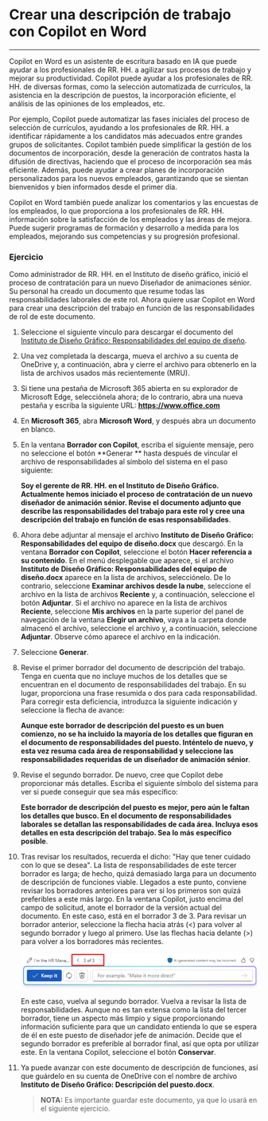# Crear una descripción de trabajo con Copilot en Word
---
Copilot en Word es un asistente de escritura basado en IA que puede ayudar a los profesionales de RR. HH. a agilizar sus procesos de trabajo y mejorar su productividad. Copilot puede ayudar a los profesionales de RR. HH. de diversas formas, como la selección automatizada de currículos, la asistencia en la descripción de puestos, la incorporación eficiente, el análisis de las opiniones de los empleados, etc.

Por ejemplo, Copilot puede automatizar las fases iniciales del proceso de selección de currículos, ayudando a los profesionales de RR. HH. a identificar rápidamente a los candidatos más adecuados entre grandes grupos de solicitantes. Copilot también puede simplificar la gestión de los documentos de incorporación, desde la generación de contratos hasta la difusión de directivas, haciendo que el proceso de incorporación sea más eficiente. Además, puede ayudar a crear planes de incorporación personalizados para los nuevos empleados, garantizando que se sientan bienvenidos y bien informados desde el primer día.

Copilot en Word también puede analizar los comentarios y las encuestas de los empleados, lo que proporciona a los profesionales de RR. HH. información sobre la satisfacción de los empleados y las áreas de mejora. Puede sugerir programas de formación y desarrollo a medida para los empleados, mejorando sus competencias y su progresión profesional.

### Ejercicio

Como administrador de RR. HH. en el Instituto de diseño gráfico, inició el proceso de contratación para un nuevo Diseñador de animaciones sénior. Su personal ha creado un documento que resume todas las responsabilidades laborales de este rol. Ahora quiere usar Copilot en Word para crear una descripción del trabajo en función de las responsabilidades de rol de este documento.

1.  Seleccione el siguiente vínculo para descargar el documento del [Instituto de Diseño Gráfico: Responsabilidades del equipo de diseño](https://edxinteractivepage.blob.core.windows.net/ms-4004/Graphic%20Design%20Institute%20-%20Design%20Team%20Responsibilities.docx).
2.  Una vez completada la descarga, mueva el archivo a su cuenta de OneDrive y, a continuación, abra y cierre el archivo para obtenerlo en la lista de archivos usados más recientemente (MRU).
3.  Si tiene una pestaña de Microsoft 365 abierta en su explorador de Microsoft Edge, selecciónela ahora; de lo contrario, abra una nueva pestaña y escriba la siguiente URL: **https://www.office.com**
4.  En **Microsoft 365**, abra **Microsoft Word**, y después abra un documento en blanco.
5.  En la ventana **Borrador con Copilot**, escriba el siguiente mensaje, pero no seleccione el botón **Generar ** hasta después de vincular el archivo de responsabilidades al símbolo del sistema en el paso siguiente:
    
    **Soy el gerente de RR. HH. en el Instituto de Diseño Gráfico. Actualmente hemos iniciado el proceso de contratación de un nuevo diseñador de animación sénior. Revise el documento adjunto que describe las responsabilidades del trabajo para este rol y cree una descripción del trabajo en función de esas responsabilidades**.
6.  Ahora debe adjuntar al mensaje el archivo **Instituto de Diseño Gráfico: Responsabilidades del equipo de diseño.docx** que descargó. En la ventana **Borrador con Copilot**, seleccione el botón **Hacer referencia a su contenido**. En el menú desplegable que aparece, si el archivo **Instituto de Diseño Gráfico: Responsabilidades del equipo de diseño.docx** aparece en la lista de archivos, selecciónelo. De lo contrario, seleccione **Examinar archivos desde la nube**, seleccione el archivo en la lista de archivos **Reciente** y, a continuación, seleccione el botón **Adjuntar**. Si el archivo no aparece en la lista de archivos **Reciente**, seleccione **Mis archivos** en la parte superior del panel de navegación de la ventana **Elegir un archivo**, vaya a la carpeta donde almacenó el archivo, seleccione el archivo y, a continuación, seleccione **Adjuntar**. Observe cómo aparece el archivo en la indicación.
7.  Seleccione **Generar**.
8.  Revise el primer borrador del documento de descripción del trabajo. Tenga en cuenta que no incluye muchos de los detalles que se encuentran en el documento de responsabilidades del trabajo. En su lugar, proporciona una frase resumida o dos para cada responsabilidad. Para corregir esta deficiencia, introduzca la siguiente indicación y seleccione la flecha de avance:
    
    **Aunque este borrador de descripción del puesto es un buen comienzo, no se ha incluido la mayoría de los detalles que figuran en el documento de responsabilidades del puesto. Inténtelo de nuevo, y esta vez resuma cada área de responsabilidad y seleccione las responsabilidades requeridas de un diseñador de animación sénior**.
9.  Revise el segundo borrador. De nuevo, cree que Copilot debe proporcionar más detalles. Escriba el siguiente símbolo del sistema para ver si puede conseguir que sea más específico:
    
    **Este borrador de descripción del puesto es mejor, pero aún le faltan los detalles que busco. En el documento de responsabilidades laborales se detallan las responsabilidades de cada área. Incluya esos detalles en esta descripción del trabajo. Sea lo más específico posible**.
10. Tras revisar los resultados, recuerda el dicho: "Hay que tener cuidado con lo que se desea". La lista de responsabilidades de este tercer borrador es larga; de hecho, quizá demasiado larga para un documento de descripción de funciones viable. Llegados a este punto, conviene revisar los borradores anteriores para ver si los primeros son quizá preferibles a este más largo. En la ventana Copilot, justo encima del campo de solicitud, anote el borrador de la versión actual del documento. En este caso, está en el borrador 3 de 3. Para revisar un borrador anterior, seleccione la flecha hacia atrás (&lt;) para volver al segundo borrador y luego al primero. Use las flechas hacia delante (&gt;) para volver a los borradores más recientes.
    
    ![Captura de pantalla que muestra el intervalo de borradores en la ventana Copilot en Word, con el borrador actual, que es el borrador 3 de 3.](../media/copilot-word-drafts-db99d003.png)
    
    
    En este caso, vuelva al segundo borrador. Vuelva a revisar la lista de responsabilidades. Aunque no es tan extensa como la lista del tercer borrador, tiene un aspecto más limpio y sigue proporcionando información suficiente para que un candidato entienda lo que se espera de él en este puesto de diseñador jefe de animación. Decide que el segundo borrador es preferible al borrador final, así que opta por utilizar este. En la ventana Copilot, seleccione el botón **Conservar**.
11. Ya puede avanzar con este documento de descripción de funciones, así que guárdelo en su cuenta de OneDrive con el nombre de archivo **Instituto de Diseño Gráfico: Descripción del puesto.docx**.

    > **NOTA:** Es importante guardar este documento, ya que lo usará en el siguiente ejercicio.
